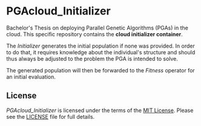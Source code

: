 # PGAcloud_Initializer
Bachelor's Thesis on deploying Parallel Genetic Algorithms (PGAs) in the cloud.
This specific repository contains the **cloud initializer container**.

The *Initializer* generates the initial population if none was provided.
In order to do that, it requires knowledge about the individual's structure and should thus always be adjusted
to the problem the PGA is intended to solve.

The generated population will then be forwarded to the *Fitness* operator for an initial evaluation.

## License
*PGAcloud_Initializer* is licensed under the terms of the [MIT License](https://opensource.org/licenses/MIT).
Please see the [LICENSE](LICENSE.md) file for full details.
